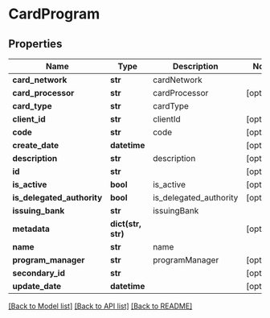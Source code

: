 # CardProgram

## Properties
Name | Type | Description | Notes
------------ | ------------- | ------------- | -------------
**card_network** | **str** | cardNetwork | 
**card_processor** | **str** | cardProcessor | [optional] 
**card_type** | **str** | cardType | 
**client_id** | **str** | clientId | [optional] 
**code** | **str** | code | [optional] 
**create_date** | **datetime** |  | [optional] 
**description** | **str** | description | [optional] 
**id** | **str** |  | [optional] 
**is_active** | **bool** | is_active | [optional] 
**is_delegated_authority** | **bool** | is_delegated_authority | [optional] 
**issuing_bank** | **str** | issuingBank | 
**metadata** | **dict(str, str)** |  | [optional] 
**name** | **str** | name | 
**program_manager** | **str** | programManager | [optional] 
**secondary_id** | **str** |  | [optional] 
**update_date** | **datetime** |  | [optional] 

[[Back to Model list]](../README.md#documentation-for-models) [[Back to API list]](../README.md#documentation-for-api-endpoints) [[Back to README]](../README.md)


